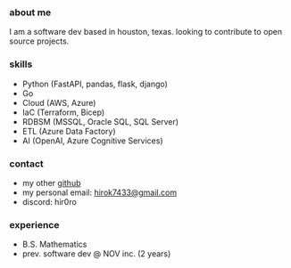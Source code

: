 ### about me

I am a software dev based in houston, texas. looking to contribute to open source projects.

### skills
  - Python (FastAPI, pandas, flask, django)
  - Go
  - Cloud (AWS, Azure)
  - IaC (Terraform, Bicep)
  - RDBSM (MSSQL, Oracle SQL, SQL Server)
  - ETL (Azure Data Factory)
  - AI (OpenAI, Azure Cognitive Services)

### contact
  - my other [github](https://github.com/itot0)
  - my personal email: [hirok7433@gmail.com](mailto:user@example.com)
  - discord: hir0ro

### experience
  - B.S. Mathematics
  - prev. software dev @ NOV inc. (2 years)
